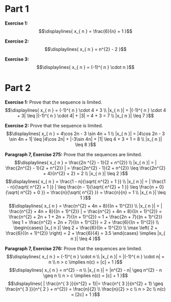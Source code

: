 # Part 1 
**Exercise 1:**
$$\displaylines{
x_{ n } = \frac{6}{n} + 1
}$$

**Exercise 2:**
$$\displaylines{
x_{ n } = n^{2} - 2
}$$

**Exercise 3:**
$$\displaylines{
x_{ n } = (-1)^{ n } \cdot n
}$$

# Part 2 
**Exercise 1:** Prove that the sequence is limited. 
$$\displaylines{
x_{ n } = (-1)^{ n } \cdot 4 + 3 \\ 
|x_{ n }| = |(-1)^{ n } \cdot 4 + 3| \leq |(-1)^{ n } \cdot 4| + |3| = 4 + 3 = 7 \\ 
|x_{ n }| \leq 7
}$$

**Exercise 2:** Prove that the sequence is limited. 
$$\displaylines{
x_{ n } = 4\cos 2n - 3 \sin 4n + 1 \\ 
|x_{ n }| = |4\cos 2n - 3 \sin 4n + 1| \leq |4\cos 2n| + |-3\sin 4n| + |1| \leq 4 + 3 + 1 = 8 \\ 
|x_{ n }| \leq 8
}$$

**Paragraph 7, Exercise 275:** Prove that the sequences are limited. 
$$\displaylines{
x_{ n } = \frac{2n ^{2}  - 1}{2 + n^{2}} \\ 
|x_{ n }| = | \frac{2n^{2} - 1}{2 + n^{2}} | = \frac{2n^{2} - 1}{2 + n^{2}} \leq \frac{2n^{2} + 4}{n^{2} + 2} = 2 \\ 
|x_{ n }| \leq 2
}$$
$$\displaylines{
x_{ n } = \frac{1 - n}{\sqrt{ n^{2} + 1 }} \\ 
|x_{ n }| = | \frac{1 - n}{\sqrt{ n^{2} + 1 }} | \leq \frac{n - 1}{\sqrt{ n^{2} + 1 }} \leq \frac{n + 0}{\sqrt{ n^{2} + 0 }} = \frac{n}{\sqrt{ n^{2} }} = \frac{n}{n} = 1 \\ 
|x_{ n }| \leq 1 
}$$
$$\displaylines{
x_{ n } = \frac{n^{2} + 4n + 8}{(n + 1)^{2}} \\ 
|x_{ n }| = | \frac{n^{2} + 4n + 8}{(n + 1)^{2}} | = \frac{n^{2} + 4n + 8}{(n + 1)^{2}} = \frac{n^{2} + 2n + 1 + 2n + 7}{(n + 1)^{2}} = 1 + \frac{2n + 7}{(n + 1)^{2}} \leq 1 + \frac{n^{2} + 2n + 7}{(n + 1)^{2}} = 2 + \frac{6}{(n + 1)^{2}} \\ 
\begin{cases}
|x_{ n }| \leq 2 + \frac{6}{(n + 1)^{2}}  \\
\max \left( 2 + \frac{6}{(n + 1)^{2}} \right) = 2 + \frac{6}{4} = 3.5 
\end{cases} \implies |x_{ n }| \leq 4
}$$

**Paragraph 7, Exercise 276:** Prove that the sequences are limited. 
$$\displaylines{
x_{ n } = (-1)^{ n } \cdot n \\ 
|x_{ n }| = |(-1)^{ n } \cdot n| = n \\ 
n > c \implies n(c) = [c] + 1
}$$
$$\displaylines{
x_{ n } = n^{2} - n \\ 
|x_{ n }| = |n^{2} - n| \geq n^{2} - n \geq n \\ 
n > c \implies n(c) = [c] + 1
}$$
$$\displaylines{
| \frac{n^{ 3 }}{n^{2} + 1}|= \frac{n^{ 3 }}{n^{2} + 1} \geq \frac{n^{ 3 }}{n^{ 2 } + n^{2}} = \frac{n}{2} \\ 
\frac{n}{2} > c \\
n > 2c \\ 
n(c) = [2c] + 1
}$$



